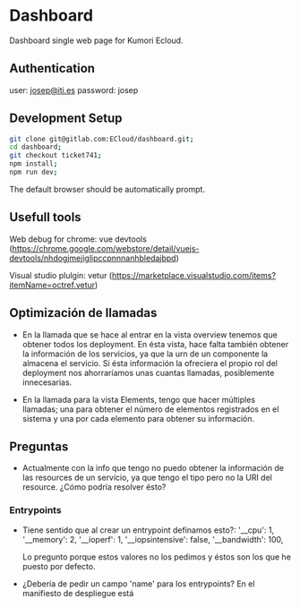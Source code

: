 # Dashboard
Dashboard single web page for Kumori Ecloud.

## Authentication
user: josep@iti.es
password: josep

## Development Setup
``` bash
git clone git@gitlab.com:ECloud/dashboard.git;
cd dashboard;
git checkout ticket741;
npm install;
npm run dev;
```
The default browser should be automatically prompt.

## Usefull tools
Web debug for chrome: vue devtools (https://chrome.google.com/webstore/detail/vuejs-devtools/nhdogjmejiglipccpnnnanhbledajbpd)

Visual studio plulgin: vetur (https://marketplace.visualstudio.com/items?itemName=octref.vetur)


## Optimización de llamadas
- En la llamada que se hace al entrar en la vista overview tenemos que obtener todos los deployment.
En ésta vista, hace falta también obtener la información de los servicios, ya que la urn de un componente la almacena el servicio. Si ésta información la ofreciera el propio rol del deployment nos ahorraríamos unas cuantas llamadas, posiblemente innecesarias.

- En la llamada para la vista Elements, tengo que hacer múltiples llamadas; una para obtener el número de elementos registrados en el sistema y una por cada elemento para obtener su información.

## Preguntas
- Actualmente con la info que tengo no puedo obtener la información de las resources de un servício,
ya que tengo el tipo pero no la URI del resource. ¿Cómo podría resolver ésto?

### Entrypoints
- Tiene sentido que al crear un entrypoint definamos esto?:
    '__cpu': 1,
    '__memory': 2,
    '__ioperf': 1,
    '__iopsintensive': false,
    '__bandwidth': 100,
    
    Lo pregunto porque estos valores no los pedimos y éstos son los que he puesto por defecto.

- ¿Debería de pedir un campo 'name' para los entrypoints? En el manifiesto de despliegue está